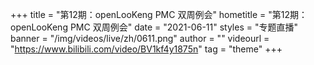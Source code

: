 +++
    title = "第12期：openLooKeng PMC 双周例会"
    hometitle = "第12期：openLooKeng PMC 双周例会"
    date = "2021-06-11"
    styles = "专题直播"
    banner = "/img/videos/live/zh/0611.png"
    author = ""
    videourl = "https://www.bilibili.com/video/BV1kf4y1875n" 
    tag = "theme"
+++